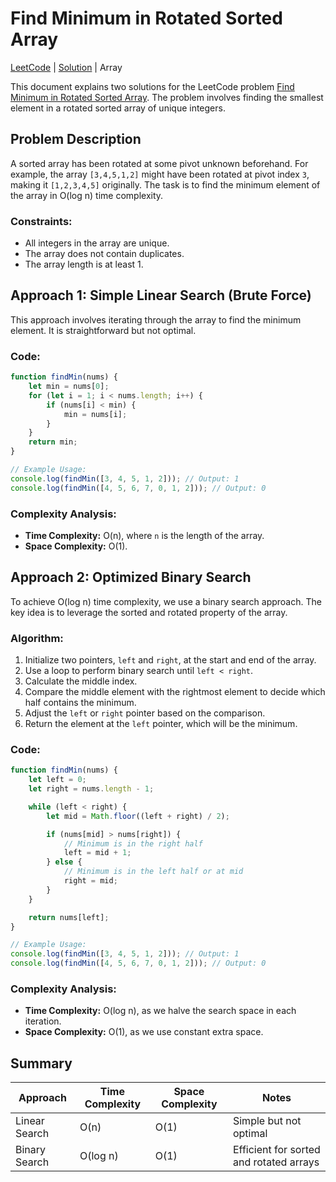 # Find Minimum in Rotated Sorted Array
[LeetCode](https://leetcode.com/problems/find-minimum-in-rotated-sorted-array/) 
|
[Solution](153_find-minimum-in-rotated-sorted-array.js)
|
Array

This document explains two solutions for the LeetCode problem [Find Minimum in Rotated Sorted Array](https://leetcode.com/problems/find-minimum-in-rotated-sorted-array/). The problem involves finding the smallest element in a rotated sorted array of unique integers.

## Problem Description

A sorted array has been rotated at some pivot unknown beforehand. For example, the array `[3,4,5,1,2]` might have been rotated at pivot index `3`, making it `[1,2,3,4,5]` originally. The task is to find the minimum element of the array in O(log n) time complexity.

### Constraints:
- All integers in the array are unique.
- The array does not contain duplicates.
- The array length is at least 1.

## Approach 1: Simple Linear Search (Brute Force)

This approach involves iterating through the array to find the minimum element. It is straightforward but not optimal.

### Code:
```javascript
function findMin(nums) {
    let min = nums[0];
    for (let i = 1; i < nums.length; i++) {
        if (nums[i] < min) {
            min = nums[i];
        }
    }
    return min;
}

// Example Usage:
console.log(findMin([3, 4, 5, 1, 2])); // Output: 1
console.log(findMin([4, 5, 6, 7, 0, 1, 2])); // Output: 0
```

### Complexity Analysis:
- **Time Complexity:** O(n), where `n` is the length of the array.
- **Space Complexity:** O(1).

## Approach 2: Optimized Binary Search

To achieve O(log n) time complexity, we use a binary search approach. The key idea is to leverage the sorted and rotated property of the array.

### Algorithm:
1. Initialize two pointers, `left` and `right`, at the start and end of the array.
2. Use a loop to perform binary search until `left < right`.
3. Calculate the middle index.
4. Compare the middle element with the rightmost element to decide which half contains the minimum.
5. Adjust the `left` or `right` pointer based on the comparison.
6. Return the element at the `left` pointer, which will be the minimum.

### Code:
```javascript
function findMin(nums) {
    let left = 0;
    let right = nums.length - 1;

    while (left < right) {
        let mid = Math.floor((left + right) / 2);

        if (nums[mid] > nums[right]) {
            // Minimum is in the right half
            left = mid + 1;
        } else {
            // Minimum is in the left half or at mid
            right = mid;
        }
    }

    return nums[left];
}

// Example Usage:
console.log(findMin([3, 4, 5, 1, 2])); // Output: 1
console.log(findMin([4, 5, 6, 7, 0, 1, 2])); // Output: 0
```

### Complexity Analysis:
- **Time Complexity:** O(log n), as we halve the search space in each iteration.
- **Space Complexity:** O(1), as we use constant extra space.

## Summary

| Approach             | Time Complexity | Space Complexity | Notes                              |
|----------------------|-----------------|------------------|------------------------------------|
| Linear Search        | O(n)           | O(1)             | Simple but not optimal             |
| Binary Search        | O(log n)       | O(1)             | Efficient for sorted and rotated arrays |

